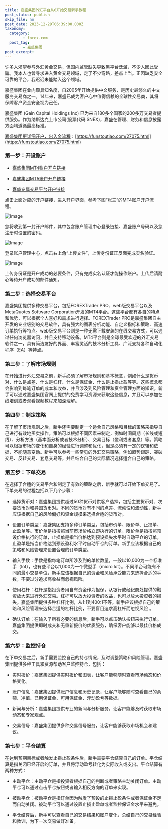 ```yaml
---
title: 嘉盛集团外汇平台从0开始交易新手教程
post_status: publish
skip_file: no
post_date: 2023-12-29T06:39:00.000Z
taxonomy:
  category:
        - forex-com
  post_tag:
        - 嘉盛集团
post_excerpt: 
---
```

许多人渴望参与外汇黄金交易，但国内监管缺失导致黑平台泛滥，不少人因此受骗。我本人也曾寻求进入黄金交易领域，走了不少弯路，差点上当。正因缺乏安全可靠的平台，我迟迟未能踏入这个领域。

嘉盛集团在业内颇具知名度，自2005年开始提供中文服务，是历史最悠久的中文服务交易商之一。14年来，嘉盛已成为客户心中值得信赖的全球性交易商，其将保障客户资金安全视为己任。

嘉盛集团 (Gain Capital Holdings Inc) 已为来自180多个国家的200多万交易者提供服务。作为纳斯达克上市公司(股票代码:SNEX)，嘉盛在管理、财务和信息披露方面均遵循最高标准。

[嘉盛集团更详细开户，出入金流程](https://funstoutiao.com/27075.html)：[https://funstoutiao.com/27075.html](https://funstoutiao.com/27075.html)

### 第一步：开设账户

* [嘉盛集团MT4账户开户链接](https://s.ssgg.net/jsmt4)

* [嘉盛集团MT5账户开户链接](https://s.ssgg.net/jsmt5)

* [嘉盛专属交易平台开户链接](https://s.ssgg.net/js)

点击上面对应的开户链接，进入开户界面，参考下图“张三”的MT4账户开户流程。

![Image](https://prod-files-secure.s3.us-west-2.amazonaws.com/39ed1227-6d7d-4570-be36-9ccd4a2c4241/7a167aea-686b-400d-af59-4e18eb607a40/640.png?X-Amz-Algorithm=AWS4-HMAC-SHA256&X-Amz-Content-Sha256=UNSIGNED-PAYLOAD&X-Amz-Credential=ASIAZI2LB4663SN4WC2J%2F20250928%2Fus-west-2%2Fs3%2Faws4_request&X-Amz-Date=20250928T161308Z&X-Amz-Expires=3600&X-Amz-Security-Token=IQoJb3JpZ2luX2VjEDYaCXVzLXdlc3QtMiJHMEUCIQCPUDdXOhcv6I5XxWKUnN3Yut2nzm2vSqzeQLeEJ3KsmgIgEegDGepP%2Fni7o9x%2FkJWBxkkVh7YGXHfu2POrnBBzYUEqiAQIv%2F%2F%2F%2F%2F%2F%2F%2F%2F%2F%2FARAAGgw2Mzc0MjMxODM4MDUiDCXxVyqk0K7rL32XnyrcA7qSp6Jv2WIKPIstwVIMgh6ICCDBrqfLa20qeZ3y8fimkga1olrPYje%2B6aE97p8MPZrE4wAqR4Jp9t7ruDuRl%2Fw9alZjobjAGN7QVbosWv2eSrBP%2FOrTZflrRs43H5yeif8Ui%2Fe0bFSGhIebS%2FGS4hdVtlvfomly7fQhuOAAHhxLSkYvMAPcnvLTg31jg6cAqgVnP79Tsd6pB7865t0I37kWO38BC%2BfQsoUaqDA7vL4wfV4ugjr577nXw0cUeXjT30NdPiNNcPX1ln5UEOKyaF4AGhuZOIVhQL9AbCKDt0cJXvPIBLk4DQVEiRYMkBILaOLKujCdYkE%2Ba2hKaSs%2Fd0JDWDbH5u35qHKdMkZVe7hsnfqjMIBk3j2hKMMT0wj5bx8CJpEXdq7o40dpOrzgmBoEMc%2BE7Wc%2BJIVLk9hTzut7usgikRfqexYtQdGjS5PwwAWAkyvS4uSahOiHbNERcmNGlk3y65BhbiZ9K%2BTVjRBUHUWNyJTlP5m3ChGu1SqNM0a2K9Iz9RdXLwj8yc9T5F0MuP842pOnxguaUaxLFDFe9XWwcZf8rGkLLT%2FEvXy4znxxjKskNQE4iAGPfk%2BXvkhmtENPIRTitGhjQuLQ7n7yk76Dd%2BZKLEWL546TMJzv5MYGOqUB3MIviFC%2BjFtRnxD4gFy4UXL3KHSFj87U4ZjYkXBxmrHvOoLZB%2FEzYlSCCqiR%2FOPXpnmYSNZsri6mXsrWo1YkSX83CZ726fRt8%2BF5zktixkE81ZI93H4Gpp0g9Uquhxgihf0woe8QweHc%2FTDJrKv8hev3rF6Qm2scY7xaW0f3uGqbPMVH77Td0xZTF97JG3QQ7F%2B%2BX5Hw9%2FlUOgQgtQcQovYiVU%2F0&X-Amz-Signature=9c636940f6f8b895c1fe8d0ef95351e0a0a065883cc4696d3a3a556cd9311110&X-Amz-SignedHeaders=host&x-amz-checksum-mode=ENABLED&x-id=GetObject)

您将收到第一封开户邮件，其中包含账户管理中心登录链接、嘉盛账户号码以及您注册时设置的密码。

![Image](https://prod-files-secure.s3.us-west-2.amazonaws.com/39ed1227-6d7d-4570-be36-9ccd4a2c4241/eaa1c6b3-2877-4284-a0e1-530e222c27fb/image.png?X-Amz-Algorithm=AWS4-HMAC-SHA256&X-Amz-Content-Sha256=UNSIGNED-PAYLOAD&X-Amz-Credential=ASIAZI2LB4663SN4WC2J%2F20250928%2Fus-west-2%2Fs3%2Faws4_request&X-Amz-Date=20250928T161308Z&X-Amz-Expires=3600&X-Amz-Security-Token=IQoJb3JpZ2luX2VjEDYaCXVzLXdlc3QtMiJHMEUCIQCPUDdXOhcv6I5XxWKUnN3Yut2nzm2vSqzeQLeEJ3KsmgIgEegDGepP%2Fni7o9x%2FkJWBxkkVh7YGXHfu2POrnBBzYUEqiAQIv%2F%2F%2F%2F%2F%2F%2F%2F%2F%2F%2FARAAGgw2Mzc0MjMxODM4MDUiDCXxVyqk0K7rL32XnyrcA7qSp6Jv2WIKPIstwVIMgh6ICCDBrqfLa20qeZ3y8fimkga1olrPYje%2B6aE97p8MPZrE4wAqR4Jp9t7ruDuRl%2Fw9alZjobjAGN7QVbosWv2eSrBP%2FOrTZflrRs43H5yeif8Ui%2Fe0bFSGhIebS%2FGS4hdVtlvfomly7fQhuOAAHhxLSkYvMAPcnvLTg31jg6cAqgVnP79Tsd6pB7865t0I37kWO38BC%2BfQsoUaqDA7vL4wfV4ugjr577nXw0cUeXjT30NdPiNNcPX1ln5UEOKyaF4AGhuZOIVhQL9AbCKDt0cJXvPIBLk4DQVEiRYMkBILaOLKujCdYkE%2Ba2hKaSs%2Fd0JDWDbH5u35qHKdMkZVe7hsnfqjMIBk3j2hKMMT0wj5bx8CJpEXdq7o40dpOrzgmBoEMc%2BE7Wc%2BJIVLk9hTzut7usgikRfqexYtQdGjS5PwwAWAkyvS4uSahOiHbNERcmNGlk3y65BhbiZ9K%2BTVjRBUHUWNyJTlP5m3ChGu1SqNM0a2K9Iz9RdXLwj8yc9T5F0MuP842pOnxguaUaxLFDFe9XWwcZf8rGkLLT%2FEvXy4znxxjKskNQE4iAGPfk%2BXvkhmtENPIRTitGhjQuLQ7n7yk76Dd%2BZKLEWL546TMJzv5MYGOqUB3MIviFC%2BjFtRnxD4gFy4UXL3KHSFj87U4ZjYkXBxmrHvOoLZB%2FEzYlSCCqiR%2FOPXpnmYSNZsri6mXsrWo1YkSX83CZ726fRt8%2BF5zktixkE81ZI93H4Gpp0g9Uquhxgihf0woe8QweHc%2FTDJrKv8hev3rF6Qm2scY7xaW0f3uGqbPMVH77Td0xZTF97JG3QQ7F%2B%2BX5Hw9%2FlUOgQgtQcQovYiVU%2F0&X-Amz-Signature=84a04b10f904fa66cac80035c4f12985e7197028e06bf5ae4fdbd2d220e8889a&X-Amz-SignedHeaders=host&x-amz-checksum-mode=ENABLED&x-id=GetObject)

登录账户管理中心，点击右上角“上传文件”，上传身份证正反面完成实名验证。

![Image](https://prod-files-secure.s3.us-west-2.amazonaws.com/39ed1227-6d7d-4570-be36-9ccd4a2c4241/54090639-09fc-46b4-a135-e0289f707147/image.png?X-Amz-Algorithm=AWS4-HMAC-SHA256&X-Amz-Content-Sha256=UNSIGNED-PAYLOAD&X-Amz-Credential=ASIAZI2LB4663SN4WC2J%2F20250928%2Fus-west-2%2Fs3%2Faws4_request&X-Amz-Date=20250928T161308Z&X-Amz-Expires=3600&X-Amz-Security-Token=IQoJb3JpZ2luX2VjEDYaCXVzLXdlc3QtMiJHMEUCIQCPUDdXOhcv6I5XxWKUnN3Yut2nzm2vSqzeQLeEJ3KsmgIgEegDGepP%2Fni7o9x%2FkJWBxkkVh7YGXHfu2POrnBBzYUEqiAQIv%2F%2F%2F%2F%2F%2F%2F%2F%2F%2F%2FARAAGgw2Mzc0MjMxODM4MDUiDCXxVyqk0K7rL32XnyrcA7qSp6Jv2WIKPIstwVIMgh6ICCDBrqfLa20qeZ3y8fimkga1olrPYje%2B6aE97p8MPZrE4wAqR4Jp9t7ruDuRl%2Fw9alZjobjAGN7QVbosWv2eSrBP%2FOrTZflrRs43H5yeif8Ui%2Fe0bFSGhIebS%2FGS4hdVtlvfomly7fQhuOAAHhxLSkYvMAPcnvLTg31jg6cAqgVnP79Tsd6pB7865t0I37kWO38BC%2BfQsoUaqDA7vL4wfV4ugjr577nXw0cUeXjT30NdPiNNcPX1ln5UEOKyaF4AGhuZOIVhQL9AbCKDt0cJXvPIBLk4DQVEiRYMkBILaOLKujCdYkE%2Ba2hKaSs%2Fd0JDWDbH5u35qHKdMkZVe7hsnfqjMIBk3j2hKMMT0wj5bx8CJpEXdq7o40dpOrzgmBoEMc%2BE7Wc%2BJIVLk9hTzut7usgikRfqexYtQdGjS5PwwAWAkyvS4uSahOiHbNERcmNGlk3y65BhbiZ9K%2BTVjRBUHUWNyJTlP5m3ChGu1SqNM0a2K9Iz9RdXLwj8yc9T5F0MuP842pOnxguaUaxLFDFe9XWwcZf8rGkLLT%2FEvXy4znxxjKskNQE4iAGPfk%2BXvkhmtENPIRTitGhjQuLQ7n7yk76Dd%2BZKLEWL546TMJzv5MYGOqUB3MIviFC%2BjFtRnxD4gFy4UXL3KHSFj87U4ZjYkXBxmrHvOoLZB%2FEzYlSCCqiR%2FOPXpnmYSNZsri6mXsrWo1YkSX83CZ726fRt8%2BF5zktixkE81ZI93H4Gpp0g9Uquhxgihf0woe8QweHc%2FTDJrKv8hev3rF6Qm2scY7xaW0f3uGqbPMVH77Td0xZTF97JG3QQ7F%2B%2BX5Hw9%2FlUOgQgtQcQovYiVU%2F0&X-Amz-Signature=63c0f306fa2d97716b684d824c736d3bfdd3ac1e4ee0f4f327ac494f6d257425&X-Amz-SignedHeaders=host&x-amz-checksum-mode=ENABLED&x-id=GetObject)

上传身份证是开户成功的必要条件，只有完成实名认证才能操作账户。上传后请耐心等待开户成功的邮件通知。

### 第二步：选择交易平台

嘉盛集团提供多种交易平台，包括FOREXTrader PRO、web版交易平台以及MetaQuotes Software Corporation开发的MT4平台。这些平台都有各自的特点和优势，可以根据个人喜好和需求进行选择。FOREXTrader PRO是嘉盛集团自主开发的专业级别的交易软件，具有强大的图表分析功能、自定义指标和策略、高速订单执行等特点。web版交易平台则是一种无需下载安装的在线交易方式，可以通过任何浏览器访问，并且支持移动设备。MT4平台则是全球最受欢迎的外汇交易软件之一，具有简洁友好的界面、丰富灵活的技术分析工具、广泛支持各种自动化程序（EA）等特点。

### 第三步：了解市场规则

在开始进行外汇交易之前，新手必须了解市场规则和基本概念，例如什么是货币对、什么是点差、什么是杠杆、什么是保证金、什么是止损止盈等等。这些概念都会影响到每笔订单的成本和收益，并且涉及到风险管理和资金管理方面的知识。新手可以通过嘉盛集团官网上提供的免费学习资源来获取这些信息，并且可以参加在线培训或者观看视频教程来加深理解。

### 第四步：制定策略

在了解了市场规则之后，新手还需要制定一个适合自己风格和目标的策略来指导自己进行有效地买卖操作。策略可以根据不同因素来制定，例如时间周期（长线或短线）、分析方法（基本面分析或者技术分析）、交易目标（盈利或者套息）等。策略可以根据市场的变化和自身的经验进行调整和优化，但是必须有一定的逻辑和依据，不能随意变动。新手可以参考一些常见的外汇交易策略，例如趋势跟踪、突破交易、反转交易、套息交易等，并且结合自己的实际情况选择适合自己的策略。

### 第五步：下单交易

在选择了合适的交易平台和制定了有效的策略之后，新手就可以开始下单交易了。下单交易的过程包括以下几个步骤：

* 选择货币对：嘉盛集团提供超过50种货币对供客户选择，包括主要货币对、次要货币对和异国货币对。不同的货币对有不同的点差、流动性和波动性，新手应该根据自己的风险偏好和资金规模来选择合适的货币对。

* 设置订单类型：嘉盛集团支持多种订单类型，包括市价单、限价单、止损单、止盈单等。市价单是指按照当前市场价格立即执行的订单，限价单是指按照预设价格执行的订单，止损单是指当价格达到预设损失水平时自动平仓的订单，止盈单是指当价格达到预设盈利水平时自动平仓的订单。新手应该根据自己的策略和风险管理来设置合理的订单类型。

* 输入手数：手数是指每笔订单所涉及到的单位数量，一般以10,000为一个标准手（lot），也有些平台以1,000为一个微型手（micro lot）。不同平台可能有不同的最小交易单位，新手应该根据自己的资金和风险承受能力来选择合适的手数，不要过分追求高收益而忽视风险。

* 使用杠杆：杠杆是指投资者用自有资金作为担保，从银行或经纪商处提供的融资放大来进行外汇交易。杠杆可以放大投资者的收益，也可以放大投资者的损失。嘉盛集团提供多种杠杆比例，从1:1到400:1不等。新手应该根据自己的策略和风险管理来选择合适的杠杆比例，不要盲目追求高杠杆而忽视风险 。

* 确认订单：在输入了所有必要的信息后，新手可以点击确认按钮来执行订单。嘉盛集团提供即时成交和无重新报价的优质服务，确保客户能够以最佳价格成交。

### 第六步：监控持仓

在下单交易之后，新手需要监控自己的持仓情况，及时调整策略和风险管理。嘉盛集团提供多种工具和资源帮助客户监控持仓，包括：

* 实时报价：嘉盛集团提供实时报价和图表，让客户能够随时查看市场动态和价格变化。

* 账户信息：嘉盛集团提供账户信息和历史记录，让客户能够随时查看自己的余额、净值、已用保证金、可用保证金、浮动盈亏等数据。

* 新闻与分析：嘉盛集团提供专业的新闻与分析服务，让客户能够及时获取市场动态和专家观点。

* 交易信号：嘉盛集团提供多种交易信号服务，让客户能够获取市场机会和建议。

### 第七步：平仓结算

在达到预期目标或者触发止损止盈条件后，新手需要平仓结算自己的订单。平仓结算是指关闭已经开启的订单，并且将浮动盈亏转化为实际收入或支出。平仓结算有两种方式：

* 主动平仓：主动平仓是指投资者根据自己的判断或者策略主动关闭订单。主动平仓可以通过点击平仓按钮或者输入相反方向的订单来实现。

* 被动平仓：被动平仓是指订单因为触发了预设的止损止盈条件或者保证金不足而自动关闭。被动平仓可以通过设置止损止盈单或者监控保证金水平来避免。

* 平仓结算后，新手可以查看自己的交易结果和账户变化，总结自己的交易经验和教训，为下一次交易做好准备。